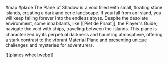 #map #place 
The Plane of Shadow is a void filled with small, floating stone islands, creating a dark and eerie landscape. If you fall from an island, you will keep falling forever into the endless abyss. Despite the desolate environment, some inhabitants, like [[Piet de Piraat]], the Player's Guide, navigate the void with ships, traveling between the islands. This plane is characterized by its perpetual darkness and haunting atmosphere, offering a stark contrast to the vibrant Material Plane and presenting unique challenges and mysteries for adventurers.

![[planes wheel.webp]]
